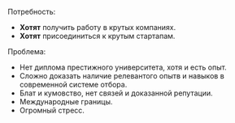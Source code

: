  
Потребность:

* **Хотят** получить работу в крутых компаниях.
* **Хотят** присоединиться к крутым стартапам.

Проблема:

* Нет диплома престижного университета, хотя и есть опыт.
* Сложно доказать наличие релевантого опытв и навыков в современной системе отбора.
* Блат и кумовство, нет связей и доказанной репутации.
* Международные границы.
* Огромный стресс. 
